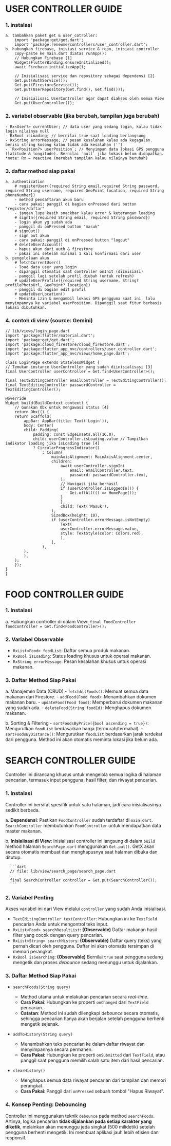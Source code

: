 # USER CONTROLLER GUIDE

### 1. instalasi
    a. tambahkan paket get & user_cotroller:
        import 'package:get/get.dart';
        import 'package:renewme/controllers/user_controller.dart';
    b. hubungkan firebase, inisiasi service & repo, inisiasi controller
        copy-paste ke main.dart diatas runApp():
        // Hubungkan Firebase [1]
        WidgetsFlutterBinding.ensureInitialized();
        await Firebase.initializeApp();

        // Inisialisasi service dan repository sebagai dependensi [2]
        Get.put(AuthService());
        Get.put(FirestoreService());
        Get.put(UserRepository(Get.find(), Get.find()));

        // Inisialisasi UserController agar dapat diakses oleh semua View
        Get.put(UserController());

### 2. variabel observable (jika berubah, tampilan juga berubah)
    - Rx<User?> currentUser; // data user yang sedang login, kalau tidak login nilainya null
    - RxBool isLoading; // bernilai true saat loading berlangsung
    - RxString errorMessage; // pesan kesalahan kalau ada kegagalan. berisi string kosong kalau tidak ada kesalahan ('')
    - `Rx<Position?> userPosition`; // Menyimpan data lokasi GPS pengguna (latitude & longitude). Bernilai `null` jika lokasi belum didapatkan.
    *note: Rx = reactive (merubah tampilan kalau nilainya berubah)

### 3. daftar method siap pakai
    a. authentication
        # registerUser({required String email,required String password, required String username, required GeoPoint location, required String phoneNumber})
        - method pendaftaran akun baru
        - cara pakai: panggil di bagian onPressed dari button "register/daftar"
        - jangan lupa kasih snackbar kalau error & keterangan loading
        # signIn({required String email, required String password})
        - login akun yg sudah ada
        - panggil di onPressed button "masuk"
        # signOut()
        - sign out akun
        - cara pakai: panggil di onPressed button "logout"
        # deleteUserAccount()
        - hapus akun dari auth & firestore
        - pakai ini setelah minimal 1 kali konfirmasi dari user
    b. pengelolaan akun
        # fetchCurrentUser()
        - load data user yang login
        - dipanggil otomatis saat controller onInit (diinisiasi)
        - panggil lagi setelah profil diubah (untuk refresh)
        # updateUserProfile({required String username, String? profilePhotoUrl, GeoPoint? location})
        - panggil di bagian edit profil
        # updateUserLocation()
        - Meminta izin & mengambil lokasi GPS pengguna saat ini, lalu menyimpannya ke variabel userPosition. Dipanggil saat fitur berbasis lokasi dibutuhkan.
### 4. contoh di view (source: Gemini)


    // lib/views/login_page.dart
    import 'package:flutter/material.dart';
    import 'package:get/get.dart';
    import 'package:cloud_firestore/cloud_firestore.dart';
    import 'package:flutter_app_mvc/controllers/user_controller.dart';
    import 'package:flutter_app_mvc/views/home_page.dart';

    class LoginPage extends StatelessWidget {
    // Temukan instance UserController yang sudah diinisialisasi [3]
    final UserController userController = Get.find<UserController>();

    final TextEditingController emailController = TextEditingController();
    final TextEditingController passwordController = TextEditingController();

    @override
    Widget build(BuildContext context) {
        // Gunakan Obx untuk mengawasi status [4]
        return Obx(() {
        return Scaffold(
            appBar: AppBar(title: Text('Login')),
            body: Center(
            child: Padding(
                padding: const EdgeInsets.all(16.0),
                child: userController.isLoading.value // Tampilkan indikator loading jika isLoading true [4]
                ? CircularProgressIndicator()
                    : Column(
                        mainAxisAlignment: MainAxisAlignment.center,
                        children:
                            await userController.signIn(
                                email: emailController.text,
                                password: passwordController.text,
                            );
                            // Navigasi jika berhasil
                            if (userController.isLoggedIn()) {
                                Get.offAll(() => HomePage());
                            }
                            },
                            child: Text('Masuk'),
                        ),
                        SizedBox(height: 10),
                        if (userController.errorMessage.isNotEmpty)
                            Text(
                            userController.errorMessage.value,
                            style: TextStyle(color: Colors.red),
                            ),
                        ],
                    ),
            ),
            ),
        );
        });
    }
    }


# FOOD CONTROLLER GUIDE


### 1. Instalasi
   a. Hubungkan controller di dalam View:
      `final FoodController foodController = Get.find<FoodController>();`

### 2. Variabel Observable
   - `RxList<Food> foodList`: Daftar semua produk makanan.
   - `RxBool isLoading`: Status loading khusus untuk operasi makanan.
   - `RxString errorMessage`: Pesan kesalahan khusus untuk operasi makanan.

### 3. Daftar Method Siap Pakai
   a. Manajemen Data (CRUD)
      - `fetchAllFoods()`: Memuat semua data makanan dari Firestore.
      - `addFood(Food food)`: Menambahkan dokumen makanan baru.
      - `updateFood(Food food)`: Memperbarui dokumen makanan yang sudah ada.
      - `deleteFood(String foodId)`: Menghapus dokumen makanan.
   
   b. Sorting & Filtering
      - `sortFoodsByPrice({bool ascending = true})`: Mengurutkan `foodList` berdasarkan harga (termurah/termahal).
      - `sortFoodsByDistance()`: Mengurutkan `foodList` berdasarkan jarak terdekat dari pengguna. Method ini akan otomatis meminta lokasi jika belum ada.

# SEARCH CONTROLLER GUIDE

Controller ini dirancang khusus untuk mengelola semua logika di halaman pencarian, termasuk input pengguna, hasil filter, dan riwayat pencarian.

### 1. Instalasi
Controller ini bersifat spesifik untuk satu halaman, jadi cara inisialisasinya sedikit berbeda.

   a. **Dependensi**: Pastikan `FoodController` sudah terdaftar di `main.dart`. `SearchController` membutuhkan `FoodController` untuk mendapatkan data master makanan.

   b. **Inisialisasi di View**: Inisialisasi controller ini langsung di dalam `build` method halaman `SearchPage.dart` menggunakan `Get.put()`. GetX akan secara otomatis membuat dan menghapusnya saat halaman dibuka dan ditutup.
   
      ```dart
      // file: lib/view/search_page/search_page.dart
      
      final SearchController controller = Get.put(SearchController());
      ```

### 2. Variabel Penting
Akses variabel ini dari View melalui `controller` yang sudah Anda inisialisasi.

* `TextEditingController textController`: Hubungkan ini ke `TextField` pencarian Anda untuk mengontrol teks input.
* `RxList<Food> searchResultList`: **(Observable)** Daftar makanan hasil filter yang cocok dengan query pencarian.
* `RxList<String> searchHistory`: **(Observable)** Daftar query (teks) yang pernah dicari oleh pengguna. Daftar ini akan otomatis tersimpan di memori perangkat.
* `RxBool isSearching`: **(Observable)** Bernilai `true` saat pengguna sedang mengetik dan proses *debounce* sedang menunggu untuk dijalankan.

### 3. Daftar Method Siap Pakai

* `searchFoods(String query)`
    * Method utama untuk melakukan pencarian secara *real-time*.
    * **Cara Pakai**: Hubungkan ke properti `onChanged` dari `TextField` pencarian.
    * **Catatan**: Method ini sudah dilengkapi *debounce* secara otomatis, sehingga pencarian hanya akan berjalan setelah pengguna berhenti mengetik sejenak.

* `addToHistory(String query)`
    * Menambahkan teks pencarian ke dalam daftar riwayat dan menyimpannya secara permanen.
    * **Cara Pakai**: Hubungkan ke properti `onSubmitted` dari `TextField`, atau panggil saat pengguna memilih salah satu item dari hasil pencarian.

* `clearHistory()`
    * Menghapus semua data riwayat pencarian dari tampilan dan memori perangkat.
    * **Cara Pakai**: Panggil dari `onPressed` sebuah tombol "Hapus Riwayat".

### 4. Konsep Penting: Debouncing
Controller ini menggunakan teknik `debounce` pada method `searchFoods`. Artinya, logika pencarian **tidak dijalankan pada setiap karakter yang diketik**, melainkan akan menunggu jeda singkat (500 milidetik) setelah pengguna berhenti mengetik. Ini membuat aplikasi jauh lebih efisien dan responsif.